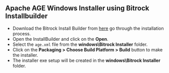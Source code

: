 ## Apache AGE Windows Installer using Bitrock Installbuilder

- Download the Bitrock Install Builder from [here](https://installbuilder.com/download-step-2) go through the installation process.
- Open the InstallBuilder and click on the **Open**.
- Select the `age.xml` file from the **windows\Bitrock Installer** folder.
- Click on the **Packaging > Choose Build Platform > Build** button to make the installer.
- The installer exe setup will be created in the **windows\Bitrock Installer** folder.